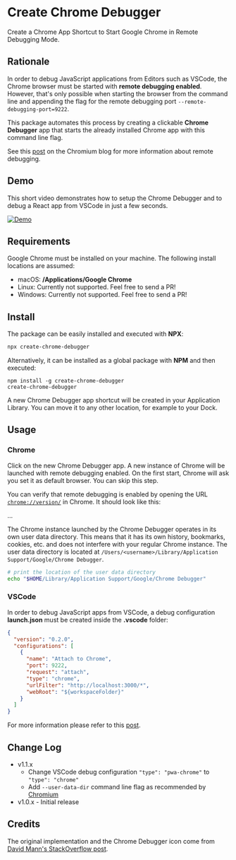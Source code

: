 # Create Chrome Debugger
Create a Chrome App Shortcut to Start Google Chrome in Remote Debugging Mode.

## Rationale
In order to debug JavaScript applications from Editors such as VSCode, the Chrome browser must be started with **remote debugging enabled**. However, that's only possible when starting the browser from the command line and appending the flag for the remote debugging port  `--remote-debugging-port=9222`.

This package automates this process by creating a clickable **Chrome Debugger** app that starts the already installed Chrome app with this command line flag.

See this [post](https://blog.chromium.org/2011/05/remote-debugging-with-chrome-developer.html) on the Chromium blog for more information about remote debugging.

## Demo
This short video demonstrates how to setup the Chrome Debugger and to debug a React app from VSCode in just a few seconds.

[![Demo](https://vimeo.com/709988945)](https://vimeo.com/709988945)

## Requirements
Google Chrome must be installed on your machine. The following install locations are assumed:
- macOS: **/Applications/Google Chrome**
- Linux: Currently not supported. Feel free to send a PR!
- Windows: Currently not supported. Feel free to send a PR!

## Install
The package can be easily installed and executed with **NPX**:
```sh
npx create-chrome-debugger
```

Alternatively, it can be installed as a global package with **NPM** and then executed:
```
npm install -g create-chrome-debugger
create-chrome-debugger
```

A new Chrome Debugger app shortcut will be created in your Application Library. You can move it to any other location, for example to your Dock.

## Usage

### Chrome

Click on the new Chrome Debugger app. A new instance of Chrome will be launched with remote debugging enabled. On the first start, Chrome will ask you set it as default browser. You can skip this step.

You can verify that remote debugging is enabled by opening the URL [`chrome://version/`](chrome://version/) in Chrome. It should look like this:

...

The Chrome instance launched by the Chrome Debugger operates in its own user data directory. This means that it has its own history, bookmarks, cookies, etc. and does not interfere with your regular Chrome instance. The user data directory is located at `/Users/<username>/Library/Application Support/Google/Chrome Debugger`.

```sh
# print the location of the user data directory
echo "$HOME/Library/Application Support/Google/Chrome Debugger"
```

### VSCode
In order to debug JavaScript apps from VSCode, a debug configuration **launch.json** must be created inside the **.vscode** folder:
```json
{
  "version": "0.2.0",
  "configurations": [
    {
      "name": "Attach to Chrome",
      "port": 9222,
      "request": "attach",
      "type": "chrome",
      "urlFilter": "http://localhost:3000/*",
      "webRoot": "${workspaceFolder}"
    }
  ]
}
```
For more information please refer to this [post](https://dev.to/zirkelc/debug-a-react-app-in-vscode-21ga).

## Change Log
- v1.1.x
  - Change VSCode debug configuration `"type": "pwa-chrome"` to `"type": "chrome"`
  - Add `--user-data-dir` command line flag as recommended by [Chromium](https://blog.chromium.org/2011/05/remote-debugging-with-chrome-developer.html)
- v1.0.x - Initial release


## Credits
The original implementation and the Chrome Debugger icon come from [David Mann's StackOverflow post](https://stackoverflow.com/questions/51563287/how-to-make-chrome-always-launch-with-remote-debugging-port-flag/58457229#58457229).
